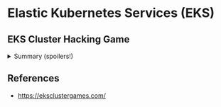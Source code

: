 # Elastic Kubernetes Services (EKS)

## EKS Cluster Hacking Game
<details closed>
<summary>Summary (spoilers!)</summary>
<br>
  1. test
  2. test
  3. test
</details>

## References
- https://eksclustergames.com/
